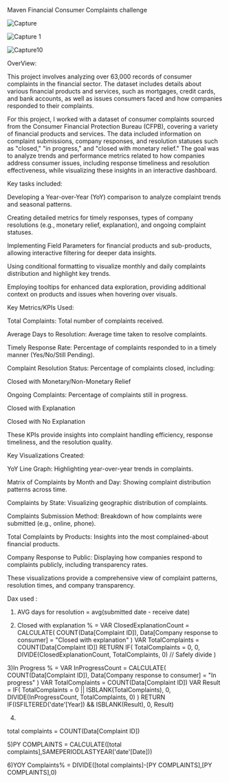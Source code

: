 Maven Financial Consumer Complaints challenge

![Capture](https://github.com/user-attachments/assets/318b4af8-2af6-4eb7-ae04-11486b618332)

![Capture 1](https://github.com/user-attachments/assets/69e1c8b2-46b5-456d-9ee4-d2b682909a3c)

![Capture10](https://github.com/user-attachments/assets/a7401f9d-a7ac-4b81-b622-96997012cadc)



OverView:

This project involves analyzing over 63,000 records of consumer complaints in the financial sector. The dataset includes details about various financial products and services, such as mortgages, credit cards, and bank accounts, as well as issues consumers faced and how companies responded to their complaints.


For this project, I worked with a dataset of consumer complaints sourced from the Consumer Financial Protection Bureau (CFPB), covering a variety of financial products and services. The data included information on complaint submissions, company responses, and resolution statuses such as "closed," "in progress," and "closed with monetary relief." The goal was to analyze trends and performance metrics related to how companies address consumer issues, including response timeliness and resolution effectiveness, while visualizing these insights in an interactive dashboard.

Key tasks included:

Developing a Year-over-Year (YoY) comparison to analyze complaint trends and seasonal patterns.

Creating detailed metrics for timely responses, types of company resolutions (e.g., monetary relief, explanation), and ongoing complaint statuses.

Implementing Field Parameters for financial products and sub-products, allowing interactive filtering for deeper data insights.

Using conditional formatting to visualize monthly and daily complaints distribution and highlight key trends.

Employing tooltips for enhanced data exploration, providing additional context on products and issues when hovering over visuals.


Key Metrics/KPIs Used:

Total Complaints: Total number of complaints received.

Average Days to Resolution: Average time taken to resolve complaints.

Timely Response Rate: Percentage of complaints responded to in a timely manner (Yes/No/Still Pending).

Complaint Resolution Status: 
Percentage of complaints closed, including:

Closed with Monetary/Non-Monetary Relief

Ongoing Complaints: Percentage of complaints still in progress.

Closed with Explanation

Closed with No Explanation

These KPIs provide insights into complaint handling efficiency, response timeliness, and the resolution quality.

Key Visualizations Created:

YoY Line Graph: Highlighting year-over-year trends in complaints.

Matrix of Complaints by Month and Day: Showing complaint distribution patterns across time.

Complaints by State: Visualizing geographic distribution of complaints.

Complaints Submission Method: Breakdown of how complaints were submitted (e.g., online, phone).

Total Complaints by Products: Insights into the most complained-about financial products.

Company Response to Public: Displaying how companies respond to complaints publicly, including transparency rates.

These visualizations provide a comprehensive view of complaint patterns, resolution times, and company transparency.

Dax used :
1) AVG days for resolution = avg(submitted date - receive date)

2) Closed with explanation % = 
VAR ClosedExplanationCount = 
    CALCULATE(
        COUNT(Data[Complaint ID]), 
        Data[Company response to consumer] = "Closed with explanation"
    )
VAR TotalComplaints = COUNT(Data[Complaint ID])
RETURN 
IF(
    TotalComplaints = 0, 
    0, 
    DIVIDE(ClosedExplanationCount, TotalComplaints, 0)  // Safely divide
)

3)In Progress % = 
VAR InProgressCount = 
    CALCULATE(
        COUNT(Data[Complaint ID]), 
        Data[Company response to consumer] = "In progress"
    )
VAR TotalComplaints = COUNT(Data[Complaint ID])
VAR Result =
    IF(
        TotalComplaints = 0 || ISBLANK(TotalComplaints),
        0,
        DIVIDE(InProgressCount, TotalComplaints, 0)
    )
RETURN 
IF(ISFILTERED('date'[Year]) && ISBLANK(Result), 0, Result)

4)
total complaints = COUNT(Data[Complaint ID])

5)PY COMPLAINTS = CALCULATE([total complaints],SAMEPERIODLASTYEAR('date'[Date]))

6)YOY Complaints% = DIVIDE([total complaints]-[PY COMPLAINTS],[PY COMPLAINTS],0)
